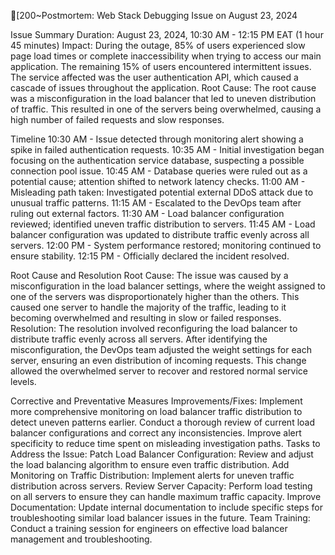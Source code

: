 [200~Postmortem: Web Stack Debugging Issue on August 23, 2024

Issue Summary
Duration:
August 23, 2024, 10:30 AM - 12:15 PM EAT (1 hour 45 minutes)
Impact:
During the outage, 85% of users experienced slow page load times or complete inaccessibility when trying to access our main application. The remaining 15% of users encountered intermittent issues. The service affected was the user authentication API, which caused a cascade of issues throughout the application.
Root Cause:
The root cause was a misconfiguration in the load balancer that led to uneven distribution of traffic. This resulted in one of the servers being overwhelmed, causing a high number of failed requests and slow responses.

Timeline
10:30 AM - Issue detected through monitoring alert showing a spike in failed authentication requests.
10:35 AM - Initial investigation began focusing on the authentication service database, suspecting a possible connection pool issue.
10:45 AM - Database queries were ruled out as a potential cause; attention shifted to network latency checks.
11:00 AM - Misleading path taken: Investigated potential external DDoS attack due to unusual traffic patterns.
11:15 AM - Escalated to the DevOps team after ruling out external factors.
11:30 AM - Load balancer configuration reviewed; identified uneven traffic distribution to servers.
11:45 AM - Load balancer configuration was updated to distribute traffic evenly across all servers.
12:00 PM - System performance restored; monitoring continued to ensure stability.
12:15 PM - Officially declared the incident resolved.

Root Cause and Resolution
Root Cause:
The issue was caused by a misconfiguration in the load balancer settings, where the weight assigned to one of the servers was disproportionately higher than the others. This caused one server to handle the majority of the traffic, leading to it becoming overwhelmed and resulting in slow or failed responses.
Resolution:
The resolution involved reconfiguring the load balancer to distribute traffic evenly across all servers. After identifying the misconfiguration, the DevOps team adjusted the weight settings for each server, ensuring an even distribution of incoming requests. This change allowed the overwhelmed server to recover and restored normal service levels.

Corrective and Preventative Measures
Improvements/Fixes:
Implement more comprehensive monitoring on load balancer traffic distribution to detect uneven patterns earlier.
Conduct a thorough review of current load balancer configurations and correct any inconsistencies.
Improve alert specificity to reduce time spent on misleading investigation paths.
Tasks to Address the Issue:
Patch Load Balancer Configuration: Review and adjust the load balancing algorithm to ensure even traffic distribution.
Add Monitoring on Traffic Distribution: Implement alerts for uneven traffic distribution across servers.
Review Server Capacity: Perform load testing on all servers to ensure they can handle maximum traffic capacity.
Improve Documentation: Update internal documentation to include specific steps for troubleshooting similar load balancer issues in the future.
Team Training: Conduct a training session for engineers on effective load balancer management and troubleshooting.

